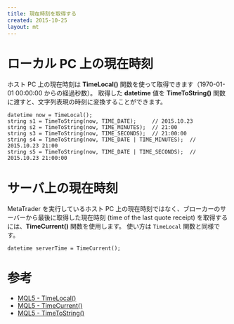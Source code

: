 ```yaml
---
title: 現在時刻を取得する
created: 2015-10-25
layout: mt
---
```



ローカル PC 上の現在時刻
====
ホスト PC 上の現在時刻は **TimeLocal()** 関数を使って取得できます（1970-01-01 00:00:00 からの経過秒数）。
取得した **datetime** 値を **TimeToString()** 関数に渡すと、文字列表現の時刻に変換することができます。

```mql
datetime now = TimeLocal();
string s1 = TimeToString(now, TIME_DATE);     // 2015.10.23
string s2 = TimeToString(now, TIME_MINUTES);  // 21:00
string s3 = TimeToString(now, TIME_SECONDS);  // 21:00:00
string s4 = TimeToString(now, TIME_DATE | TIME_MINUTES);  // 2015.10.23 21:00
string s5 = TimeToString(now, TIME_DATE | TIME_SECONDS);  // 2015.10.23 21:00:00
```

サーバ上の現在時刻
====
MetaTrader を実行しているホスト PC 上の現在時刻ではなく、ブローカーのサーバーから最後に取得した現在時刻 (time of the last quote receipt) を取得するには、**TimeCurrent()** 関数を使用します。
使い方は `TimeLocal` 関数と同様です。

```mql
datetime serverTime = TimeCurrent();
```

参考
====
- [MQL5 - TimeLocal()](https://www.mql5.com/en/docs/dateandtime/timelocal)
- [MQL5 - TimeCurrent()](https://www.mql5.com/en/docs/dateandtime/timecurrent)
- [MQL5 - TimeToString()](https://www.mql5.com/en/docs/convert/timetostring)

